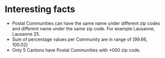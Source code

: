 # Interesting facts

* Postal Communities can have the same name under different zip codes and different name under the same zip code. For example Lausanne, Lausanne 25.
* Sum of percentage values per Community are in range of [99.66, 100.02]
* Only 5 Cantons have Postal Communities with *000 zip code. 